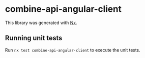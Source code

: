 # combine-api-angular-client

This library was generated with [Nx](https://nx.dev).

## Running unit tests

Run `nx test combine-api-angular-client` to execute the unit tests.
